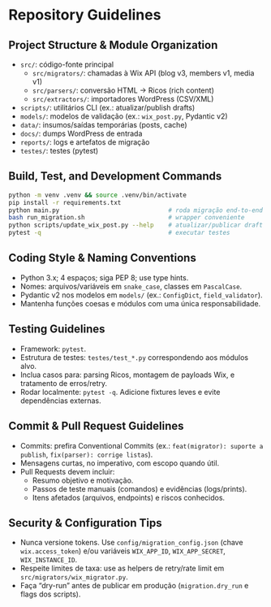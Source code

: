# Repository Guidelines

## Project Structure & Module Organization
- `src/`: código-fonte principal
  - `src/migrators/`: chamadas à Wix API (blog v3, members v1, media v1)
  - `src/parsers/`: conversão HTML → Ricos (rich content)
  - `src/extractors/`: importadores WordPress (CSV/XML)
- `scripts/`: utilitários CLI (ex.: atualizar/publish drafts)
- `models/`: modelos de validação (ex.: `wix_post.py`, Pydantic v2)
- `data/`: insumos/saídas temporárias (posts, cache)
- `docs/`: dumps WordPress de entrada
- `reports/`: logs e artefatos de migração
- `testes/`: testes (pytest)

## Build, Test, and Development Commands
```bash
python -m venv .venv && source .venv/bin/activate
pip install -r requirements.txt
python main.py                              # roda migração end-to-end
bash run_migration.sh                       # wrapper conveniente
python scripts/update_wix_post.py --help    # atualizar/publicar draft
pytest -q                                   # executar testes
```

## Coding Style & Naming Conventions
- Python 3.x; 4 espaços; siga PEP 8; use type hints.
- Nomes: arquivos/variáveis em `snake_case`, classes em `PascalCase`.
- Pydantic v2 nos modelos em `models/` (ex.: `ConfigDict`, `field_validator`).
- Mantenha funções coesas e módulos com uma única responsabilidade.

## Testing Guidelines
- Framework: `pytest`.
- Estrutura de testes: `testes/test_*.py` correspondendo aos módulos alvo.
- Inclua casos para: parsing Ricos, montagem de payloads Wix, e tratamento de erros/retry.
- Rodar localmente: `pytest -q`. Adicione fixtures leves e evite dependências externas.

## Commit & Pull Request Guidelines
- Commits: prefira Conventional Commits (ex.: `feat(migrator): suporte a publish`, `fix(parser): corrige listas`).
- Mensagens curtas, no imperativo, com escopo quando útil.
- Pull Requests devem incluir:
  - Resumo objetivo e motivação.
  - Passos de teste manuais (comandos) e evidências (logs/prints).
  - Itens afetados (arquivos, endpoints) e riscos conhecidos.

## Security & Configuration Tips
- Nunca versione tokens. Use `config/migration_config.json` (chave `wix.access_token`) e/ou variáveis `WIX_APP_ID`, `WIX_APP_SECRET`, `WIX_INSTANCE_ID`.
- Respeite limites de taxa: use as helpers de retry/rate limit em `src/migrators/wix_migrator.py`.
- Faça “dry-run” antes de publicar em produção (`migration.dry_run` e flags dos scripts).

